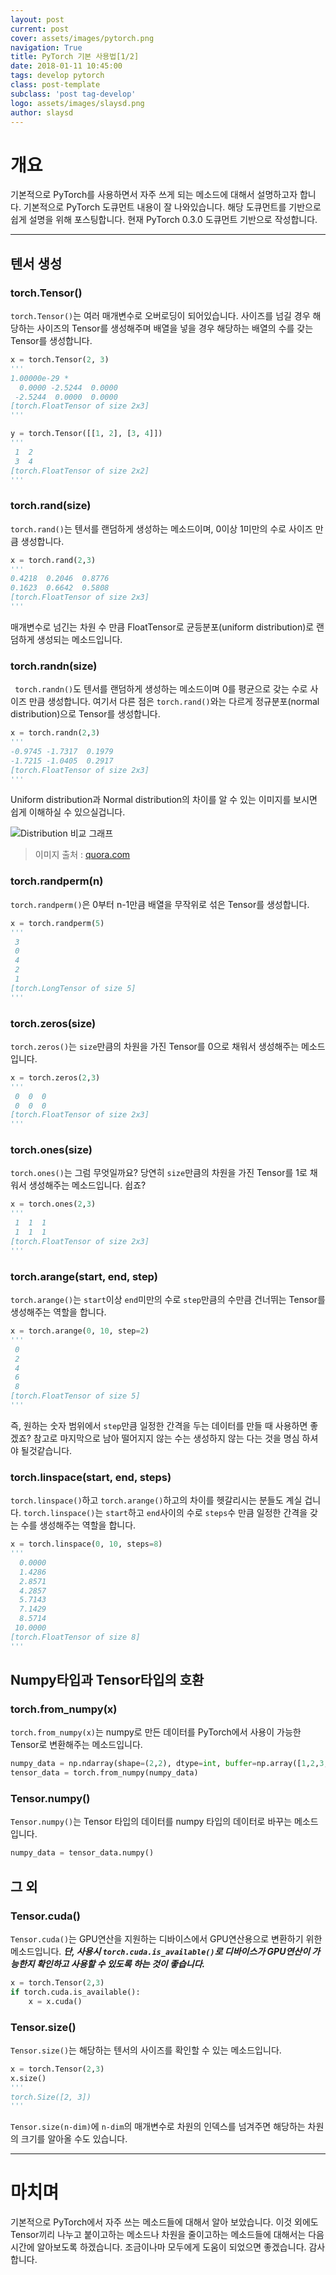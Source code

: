 ```yaml
---
layout: post
current: post
cover: assets/images/pytorch.png
navigation: True
title: PyTorch 기본 사용법[1/2]
date: 2018-01-11 10:45:00
tags: develop pytorch
class: post-template
subclass: 'post tag-develop'
logo: assets/images/slaysd.png
author: slaysd
---
```


# 개요

기본적으로 PyTorch를 사용하면서 자주 쓰게 되는 메소드에 대해서 설명하고자 합니다. 기본적으로 PyTorch 도큐먼트 내용이 잘 나와있습니다. 해당 도큐먼트를 기반으로 쉽게 설명을 위해 포스팅합니다. 현재 PyTorch 0.3.0 도큐먼트 기반으로 작성합니다.

*   *   *

## 텐서 생성

### torch.Tensor()

`torch.Tensor()`는 여러 매개변수로 오버로딩이 되어있습니다. 사이즈를 넘길 경우 해당하는 사이즈의 Tensor를 생성해주며 배열을 넣을 경우 해당하는 배열의 수를 갖는 Tensor를 생성합니다.

~~~ python
x = torch.Tensor(2, 3)
'''
1.00000e-29 *
  0.0000 -2.5244  0.0000
 -2.5244  0.0000  0.0000
[torch.FloatTensor of size 2x3]
'''

y = torch.Tensor([[1, 2], [3, 4]])
'''
 1  2
 3  4
[torch.FloatTensor of size 2x2]
'''
~~~



###  torch.rand(size)

`torch.rand()`는 텐서를 랜덤하게 생성하는 메소드이며, 0이상 1미만의 수로 사이즈 만큼 생성합니다.

~~~ python
x = torch.rand(2,3)
'''
0.4218  0.2046  0.8776
0.1623  0.6642  0.5808
[torch.FloatTensor of size 2x3]
'''
~~~

매개변수로 넘긴는 차원 수 만큼 FloatTensor로 균등분포(uniform distribution)로 랜덤하게 생성되는 메소드입니다.

### torch.randn(size)

` torch.randn()`도 텐서를 랜덤하게 생성하는 메소드이며 0를 평균으로 갖는 수로 사이즈 만큼 생성합니다. 여기서 다른 점은 `torch.rand()`와는 다르게 정규분포(normal distribution)으로 Tensor를 생성합니다.

~~~ python
x = torch.randn(2,3)
'''
-0.9745 -1.7317  0.1979
-1.7215 -1.0405  0.2917
[torch.FloatTensor of size 2x3]
'''
~~~



Uniform distribution과 Normal distribution의 차이를 알 수 있는 이미지를 보시면 쉽게 이해하실 수 있으실겁니다.

![Distribution 비교 그래프](assets/images/distribution-graph.jpg)

>   이미지 출처 : [quora.com](https://www.quora.com/What-is-the-difference-between-normal-distribution-and-uniform-distribution)

### torch.randperm(n)

`torch.randperm()`은 0부터 n-1만큼 배열을 무작위로 섞은 Tensor를 생성합니다.

~~~ python
x = torch.randperm(5)
'''
 3
 0
 4
 2
 1
[torch.LongTensor of size 5]
'''
~~~

### torch.zeros(size)

`torch.zeros()`는 `size`만큼의 차원을 가진 Tensor를 0으로 채워서 생성해주는 메소드입니다.

~~~ python
x = torch.zeros(2,3)
'''
 0  0  0
 0  0  0
[torch.FloatTensor of size 2x3]
'''
~~~

### torch.ones(size)

`torch.ones()`는 그럼 무엇일까요? 당연히 `size`만큼의 차원을 가진 Tensor를 1로 채워서 생성해주는 메소드입니다. 쉽죠?

~~~ python
x = torch.ones(2,3)
'''
 1  1  1
 1  1  1
[torch.FloatTensor of size 2x3]
'''
~~~

### torch.arange(start, end, step)

`torch.arange()`는 `start`이상 `end`미만의 수로 `step`만큼의 수만큼 건너뛰는 Tensor를 생성해주는 역할을 합니다.

~~~ python
x = torch.arange(0, 10, step=2)
'''
 0
 2
 4
 6
 8
[torch.FloatTensor of size 5]
'''
~~~

즉, 원하는 숫자 범위에서 `step`만큼 일정한 간격을 두는 데이터를 만들 때 사용하면 좋겠죠? 참고로 마지막으로 남아 떨어지지 않는 수는 생성하지 않는 다는 것을 명심 하셔야 될것같습니다.

### torch.linspace(start, end, steps)

`torch.linspace()`하고 `torch.arange()`하고의 차이를 헷갈리시는 분들도 계실 겁니다. `torch.linspace()`는 `start`하고 `end`사이의 수로 `steps`수 만큼 일정한 간격을 갖는 수를 생성해주는 역할을 합니다.

~~~ python
x = torch.linspace(0, 10, steps=8)
'''
  0.0000
  1.4286
  2.8571
  4.2857
  5.7143
  7.1429
  8.5714
 10.0000
[torch.FloatTensor of size 8]
'''
~~~



## Numpy타입과 Tensor타입의 호환

### torch.from_numpy(x)

`torch.from_numpy(x)`는 numpy로 만든 데이터를 PyTorch에서 사용이 가능한 Tensor로 변환해주는 메소드입니다.

~~~ python
numpy_data = np.ndarray(shape=(2,2), dtype=int, buffer=np.array([1,2,3,4]))
tensor_data = torch.from_numpy(numpy_data) 
~~~

### Tensor.numpy()

`Tensor.numpy()`는 Tensor 타입의 데이터를 numpy 타입의 데이터로 바꾸는 메소드입니다.

~~~ python
numpy_data = tensor_data.numpy()
~~~



## 그 외

### Tensor.cuda()

`Tensor.cuda()`는 GPU연산을 지원하는 디바이스에서 GPU연산용으로 변환하기 위한 메소드입니다. ***단, 사용시 `torch.cuda.is_available()`로 디바이스가 GPU연산이 가능한지 확인하고 사용할 수 있도록 하는 것이 좋습니다.***

~~~ python
x = torch.Tensor(2,3)
if torch.cuda.is_available():
    x = x.cuda()
~~~

### Tensor.size()

`Tensor.size()`는 해당하는 텐서의 사이즈를 확인할 수 있는 메소드입니다.

~~~ python
x = torch.Tensor(2,3)
x.size()
'''
torch.Size([2, 3])
'''
~~~

`Tensor.size(n-dim)`에 `n-dim`의 매개변수로 차원의 인덱스를 넘겨주면 해당하는 차원의 크기를 알아올 수도 있습니다.

* * *
# 마치며

기본적으로 PyTorch에서 자주 쓰는 메소드들에 대해서 알아 보았습니다. 이것 외에도 Tensor끼리 나누고 붙이고하는 메소드나 차원을 줄이고하는 메소드들에 대해서는 다음시간에 알아보도록 하겠습니다. 조금이나마 모두에게 도움이 되었으면 좋겠습니다. 감사합니다.